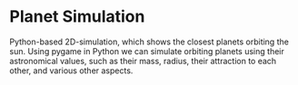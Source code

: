 # Planet Simulation
Python-based 2D-simulation, which shows the closest planets orbiting the sun. Using pygame in Python we can simulate orbiting planets using their astronomical values, such as their mass, radius, their attraction to each other, and various other aspects.
